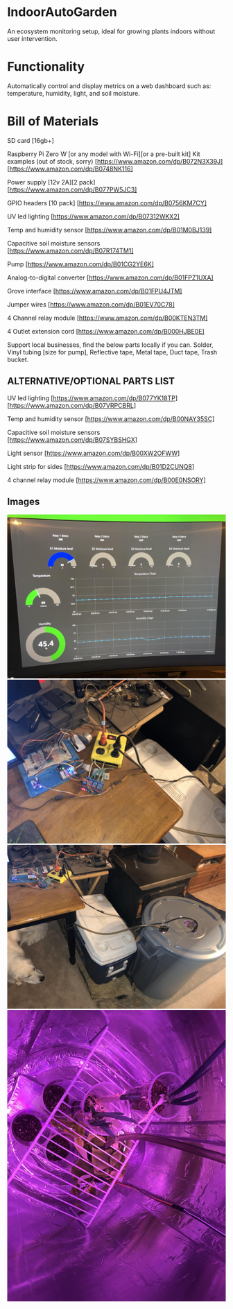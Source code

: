# IndoorAutoGarden
An ecosystem monitoring setup, ideal for growing plants indoors without user intervention.

# Functionality 
Automatically control and display metrics on a web dashboard such as: temperature, humidity, light, and soil moisture.

# Bill of Materials
SD card [16gb+]

Raspberry Pi Zero W [or any model with Wi-Fi][or a pre-built kit]
Kit examples (out of stock, sorry)
[https://www.amazon.com/dp/B072N3X39J]
[https://www.amazon.com/dp/B0748NK116]

Power supply [12v 2A][2 pack]
[https://www.amazon.com/dp/B077PW5JC3]

GPIO headers [10 pack]
[https://www.amazon.com/dp/B0756KM7CY]

UV led lighting
[https://www.amazon.com/dp/B07312WKX2]

Temp and humidity sensor
[https://www.amazon.com/dp/B01M0BJ139]

Capacitive soil moisture sensors
[https://www.amazon.com/dp/B07R174TM1]

Pump
[https://www.amazon.com/dp/B01CG2YE6K]

Analog-to-digital converter
[https://www.amazon.com/dp/B01FPZ1UXA]

Grove interface
[https://www.amazon.com/dp/B01FPU4JTM]

Jumper wires
[https://www.amazon.com/dp/B01EV70C78]

4 Channel relay module
[https://www.amazon.com/dp/B00KTEN3TM]

4 Outlet extension cord
[https://www.amazon.com/dp/B000HJBE0E]


Support local businesses, find the below parts locally if you can.
Solder, Vinyl tubing [size for pump], Reflective tape, Metal tape, Duct tape, Trash bucket.

## ALTERNATIVE/OPTIONAL PARTS LIST
UV led lighting
[https://www.amazon.com/dp/B077YK18TP]
[https://www.amazon.com/dp/B07VRPCBRL]

Temp and humidity sensor
[https://www.amazon.com/dp/B00NAY35SC]

Capacitive soil moisture sensors
[https://www.amazon.com/dp/B07SYBSHGX]

Light sensor
[https://www.amazon.com/dp/B00XW2OFWW]

Light strip for sides
[https://www.amazon.com/dp/B01D2CUNQ8]

4 channel relay module
[https://www.amazon.com/dp/B00E0NSORY]

## Images
<img src="Images/dashboard(old).jpeg">

<img src="Images/hardware.jpeg">

<img src="Images/outside.jpeg">

<img src="Images/inside.jpeg">
